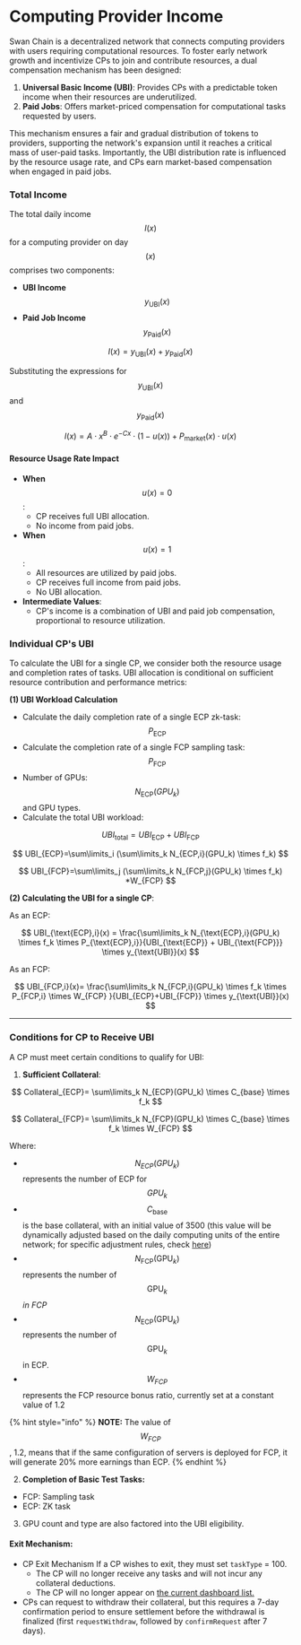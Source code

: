 # Computing Provider Income

Swan Chain is a decentralized network that connects computing providers with users requiring computational resources. To foster early network growth and incentivize CPs to join and contribute resources, a dual compensation mechanism has been designed:

1. **Universal Basic Income (UBI)**: Provides CPs with a predictable token income when their resources are underutilized.
2. **Paid Jobs**: Offers market-priced compensation for computational tasks requested by users.

This mechanism ensures a fair and gradual distribution of tokens to providers, supporting the network's expansion until it reaches a critical mass of user-paid tasks. Importantly, the UBI distribution rate is influenced by the resource usage rate, and CPs earn market-based compensation when engaged in paid jobs.

### **Total Income**

The total daily income $$I(x)$$for a computing provider on day $$( x )$$ comprises two components:&#x20;

* **UBI Income** $$y_{\text{UBI}}(x)$$
* **Paid Job Income** $$y_{\text{Paid}}(x)$$

$$
I(x) = y_{\text{UBI}}(x) + y_{\text{Paid}}(x)
$$

Substituting the expressions for $$y_{\text{UBI}}(x)$$ and $$y_{\text{Paid}}(x)$$

$$
I(x) = A \cdot x^{B} \cdot e^{-C x} \cdot (1 - u(x)) + P_{\text{market}}(x) \cdot u(x)
$$

#### **Resource Usage Rate Impact**

* **When** $$u(x) = 0$$:
  * CP receives full UBI allocation.
  * No income from paid jobs.
* **When** $$u(x) = 1$$:
  * All resources are utilized by paid jobs.
  * CP receives full income from paid jobs.
  * No UBI allocation.
* **Intermediate Values**:
  * CP's income is a combination of UBI and paid job compensation, proportional to resource utilization.

### Individual CP's UBI

To calculate the UBI for a single CP, we consider both the resource usage and completion rates of tasks. UBI allocation is conditional on sufficient resource contribution and performance metrics:

**(1) UBI Workload Calculation**

* Calculate the daily completion rate of a single ECP zk-task: $$P_{\text{ECP}}$$
* Calculate the completion rate of a single FCP sampling task: $$P_{\text{FCP}}$$
* Number of GPUs: $$N_{\text{ECP}}(GPU_k)$$ and GPU types.&#x20;
* Calculate the total UBI workload:

$$
UBI_{\text{total}} = UBI_{\text{ECP}} + UBI_{\text{FCP}}
$$

$$
UBI_{ECP}=\sum\limits_i (\sum\limits_k N_{ECP,i}(GPU_k) \times f_k)
$$

$$
UBI_{FCP}=\sum\limits_j (\sum\limits_k N_{FCP,j}(GPU_k) \times f_k) *W_{FCP}
$$

**(2) Calculating the UBI for a single CP**:

As an ECP:

$$
UBI_{\text{ECP},i}(x) = \frac{\sum\limits_k N_{\text{ECP},i}(GPU_k) \times f_k \times P_{\text{ECP},i}}{UBI_{\text{ECP}} + UBI_{\text{FCP}}} \times y_{\text{UBI}}(x)
$$

As an FCP:

$$
UBI_{FCP,i}(x)= \frac{\sum\limits_k N_{FCP,i}(GPU_k) \times f_k \times P_{FCP,i} \times W_{FCP} }{UBI_{ECP}+UBI_{FCP}} \times y_{\text{UBI}}(x)
$$



***

### Conditions for CP to Receive UBI

A CP must meet certain conditions to qualify for UBI:

1. **Sufficient Collateral**:

$$
Collateral_{ECP}= \sum\limits_k N_{ECP}(GPU_k) \times C_{base} \times f_k
$$

$$
Collateral_{FCP}= \sum\limits_k N_{FCP}(GPU_k) \times C_{base} \times f_k  \times W_{FCP}
$$

Where:

* $$N_{ECP}(GPU_k)$$ represents the number of ECP for $$GPU_k$$
* $$C_{\text{base}}$$ is the base collateral, with an initial value of 3500 (this value will be dynamically adjusted based on the daily computing units of the entire network; for specific adjustment rules, check [here](computing-provider-collateral/collateral-requirement-and-earning-multiplier.md))
* $$N_{\text{FCP}}(\text{GPU}_k)$$represents the number of $$\text{GPU}_k$$ _in FCP_
* &#x20;$$N_{\text{ECP}}(\text{GPU}_k)$$ represents the number of $$\text{GPU}_k$$ in ECP.&#x20;
* $$W_{FCP}$$ represents the FCP resource bonus ratio, currently set at a constant value of 1.2

{% hint style="info" %}
**NOTE:** The value of $$W_{FCP}$$, 1.2, means that if the same configuration of servers is deployed for FCP, it will generate 20% more earnings than ECP.
{% endhint %}

2. **Completion of Basic Test Tasks:**

* FCP: Sampling task
* ECP: ZK task

3. GPU count and type are also factored into the UBI eligibility.

#### Exit Mechanism:

* CP Exit Mechanism If a CP wishes to exit, they must set `taskType` = 100.
  * The CP will no longer receive any tasks and will not incur any collateral deductions.
  * The CP will no longer appear on [the current dashboard list.](https://provider.swanchain.io/overview)
* CPs can request to withdraw their collateral, but this requires a 7-day confirmation period to ensure settlement before the withdrawal is finalized (first `requestWithdraw`, followed by `confirmRequest` after 7 days).

